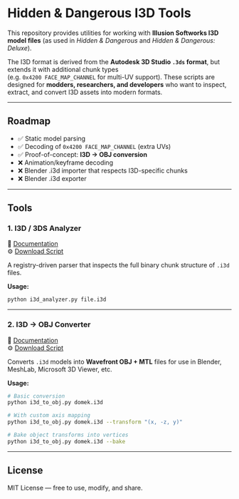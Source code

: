 # Hidden & Dangerous I3D Tools

This repository provides utilities for working with **Illusion Softworks I3D model files** (as used in *Hidden & Dangerous* and *Hidden & Dangerous: Deluxe*).  

The I3D format is derived from the **Autodesk 3D Studio `.3ds` format**, but extends it with additional chunk types  
(e.g. `0x4200 FACE_MAP_CHANNEL` for multi-UV support). These scripts are designed for **modders, researchers, and developers** who want to inspect, extract, and convert I3D assets into modern formats.

---

## Roadmap

- ✅ Static model parsing  
- ✅ Decoding of `0x4200 FACE_MAP_CHANNEL` (extra UVs)  
- ✅ Proof-of-concept: **I3D → OBJ conversion**  
- ❌ Animation/keyframe decoding  
- ❌ Blender .i3d importer that respects I3D-specific chunks  
- ❌ Blender .i3d exporter

---

## Tools

### 1. I3D / 3DS Analyzer

📄 [Documentation](documentation/i3d_analyzer.md)  
⚙️ [Download Script](tools/i3d_analyzer.py)

A registry-driven parser that inspects the full binary chunk structure of `.i3d` files.  

**Usage:**
```bash
python i3d_analyzer.py file.i3d
```

---

### 2. I3D → OBJ Converter

📄 [Documentation](documentation/i3d_to_obj.md)  
⚙️ [Download Script](tools/i3d_to_obj.py)

Converts `.i3d` models into **Wavefront OBJ + MTL** files for use in Blender, MeshLab, Microsoft 3D Viewer, etc.  

**Usage:**
```bash
# Basic conversion
python i3d_to_obj.py domek.i3d

# With custom axis mapping
python i3d_to_obj.py domek.i3d --transform "(x, -z, y)"

# Bake object transforms into vertices
python i3d_to_obj.py domek.i3d --bake
```

---

## License

MIT License — free to use, modify, and share.
